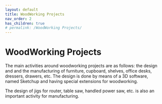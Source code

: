 ```yaml
---
layout: default
title: WoodWorking Projects
nav_order: 2
has_children: true
# permalink: /WoodWorking Projects/
---
```


# WoodWorking Projects

The main activities around woodworking projects are as follows: the design and
and the manufacturing of furniture, cupboard, shelves, office desks, 
dressers, drawers, etc. The design is done by means of a 3D software, 
named Sketchup and having special extensions for woodworking.

The design of jigs for router, table saw, handled power saw, etc. is 
also an important activity for manufacturing. 